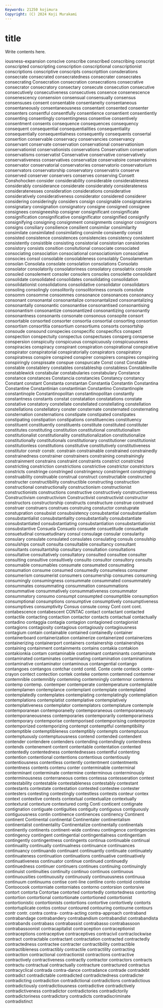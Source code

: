 ```yaml
---
Keywords: 21250 kojimura
Copyright: (C) 2024 Koji Murakami
---
```


# title

Write contents here.



iousness-expansion conscive conscribe conscribed conscribing conscript conscripted
conscripting conscription conscriptional conscriptionist conscriptions conscriptive conscripts conscripttion consderations consecrate
consecrated consecratedness consecrater consecrates consecrating Consecration consecration consecrations consecrative consecrator
consecratory consectary consecute consecution consecutive consecutively consecutiveness consecutives consence consenescence
consenescency consension consensual consensually consensus consensuses consent consentable consentaneity consentaneous
consentaneously consentaneousness consentant consented consenter consenters consentful consentfully consentience consentient
consentiently consenting consentingly consentingness consentive consentively consentment consents consequence consequences
consequency consequent consequential consequentialities consequentiality consequentially consequentialness consequently consequents consertal
consertion conservable conservacy conservancies conservancy conservant conservate conservation conservational conservationism
conservationist conservationists conservations Conservatism conservatism conservatisms conservatist Conservative conservative conservatively
conservativeness conservatives conservatize conservatoire conservatoires conservator conservatorial conservatories conservatorio conservatorium
conservators conservatorship conservatory conservatrix conserve conserved conserver conservers conserves conserving
Consett Conshohocken consider considerability considerable considerableness considerably considerance considerate considerately
considerateness consideratenesses consideration considerations considerative consideratively considerativeness considerator considered considerer
considering consideringly considers consign consignable consignataries consignatary consignation consignatory consigne
consigned consignee consignees consigneeship consigner consignificant consignificate consignification consignificative consignificator
consignified consignify consignifying consigning consignment consignments consignor consignors consigns consiliary
consilience consilient consimilar consimilarity consimilate consimilated consimilating consimile consisently consist
consisted consistence consistences consistencies consistency consistent consistently consistible consisting consistorial
consistorian consistories consistory consists consition consitutional consociate consociated consociating consociation
consociational consociationism consociative consocies consol consolable consolableness consolably Consolamentum consolan
Consolata consolate consolation consolations Consolato consolator consolatorily consolatoriness consolatory consolatrix
console consoled consolement consoler consolers consoles consolette consolidant consolidate consolidated
consolidates consolidating consolidation consolidationist consolidations consolidative consolidator consolidators consoling consolingly
consolitorily consolitoriness consols consolute consomm consomme consommes consonance consonances consonancy
consonant consonantal consonantalize consonantalized consonantalizing consonantally consonantic consonantise consonantised consonantising
consonantism consonantize consonantized consonantizing consonantly consonantness consonants consonate consonous consopite
consort consortable consorted consorter consortia consortial consorting consortion consortism consortitia
consortium consortiums consorts consortship consoude consound conspecies conspecific conspecifics conspect
conspection conspectuity conspectus conspectuses consperg consperse conspersion conspicuity conspicuous conspicuously
conspicuousness conspiracies conspiracy conspirant conspiration conspirational conspirative conspirator conspiratorial conspiratorially
conspirators conspiratory conspiratress conspire conspired conspirer conspirers conspires conspiring conspiringly
conspissate conspue conspurcate Const const Constable constable constablery constables constableship
constabless Constableville constablewick constabular constabularies constabulary Constance constance constances Constancia
constancies Constancy constancy Constant constant Constanta constantan Constantia Constantin Constantina
Constantine Constantinian constantinian Constantino Constantinople constantinople Constantinopolitan constantinopolitan constantly constantness
constants constat constatation constatations constate constative constatory constellate constellated constellating
constellation constellations constellatory conster consternate consternated consternating consternation consternations constipate
constipated constipates constipating constipation constipations constituencies constituency constituent constituently constituents
constitute constituted constituter constitutes constituting constitution constitutional constitutionalism constitutionalist constitutionality
constitutionalization constitutionalize constitutionally constitutionals constitutionary constitutioner constitutionist constitutionless constitutions constitutive
constitutively constitutiveness constitutor constr constr. constrain constrainable constrained constrainedly constrainedness
constrainer constrainers constraining constrainingly constrainment constrains constraint constraints constrict constricted
constricting constriction constrictions constrictive constrictor constrictors constricts constringe constringed constringency
constringent constringing construability construable construal construct constructable constructed constructer constructibility
constructible constructing construction constructional constructionally constructionism constructionist constructionists constructions constructive
constructively constructiveness Constructivism constructivism Constructivist constructivist constructor constructors constructorship constructs
constructure construe construed construer construers construes construing constuctor constuprate constupration
consubsist consubsistency consubstantial consubstantialism consubstantialist consubstantiality consubstantially consubstantiate consubstantiated consubstantiating
consubstantiation consubstantiationist consubstantive Consuela Consuelo consuete consuetitude consuetude consuetudinal consuetudinary
consul consulage consular consularity consulary consulate consulated consulates consulating consuls
consulship consulships consult consulta consultable consultancy consultant consultants consultantship consultary
consultation consultations consultative consultatively consultatory consulted consultee consulter consulting consultive
consultively consulto consultor consultory consults consumable consumables consumate consumated consumating
consumation consume consumed consumedly consumeless consumer consumerism consumerist consumers consumership
consumes consuming consumingly consumingness consummate consummated consummately consummates consummating consummation
consummations consummative consummatively consummativeness consummator consummatory consumo consumpt consumpted consumptible
consumption consumptional consumptions consumptive consumptively consumptiveness consumptives consumptivity Consus consute
consy Cont cont cont. contabescence contabescent CONTAC contact contactant contacted
contactile contacting contaction contactor contacts contactual contactually contadino contaggia contagia
contagion contagioned contagionist contagions contagiosity contagious contagiously contagiousness contagium contain
containable contained containedly container containerboard containerization containerize containerized containerizes containerizing
containerport containers containership containerships containing containment containments contains contakia contakion
contakionkia contam contaminable contaminant contaminants contaminate contaminated contaminates contaminating contamination
contaminations contaminative contaminator contaminous contangential contango contangoes contangos contchar contd
contd. Conte conte conteck conte-crayon contect contection contek conteke contemn
contemned contemner contemnible contemnibly contemning contemningly contemnor contemns contemp contemp.
contemper contemperate contemperature contemplable contemplamen contemplance contemplant contemplate contemplated contemplatedly
contemplates contemplating contemplatingly contemplation contemplations contemplatist contemplative contemplatively contemplativeness contemplator
contemplators contemplature contemple contemporanean contemporaneity contemporaneous contemporaneously contemporaneousness contemporaries contemporarily
contemporariness contemporary contemporise contemporised contemporising contemporize contemporized contemporizing contempt contemptful
contemptibility contemptible contemptibleness contemptibly contempts contemptuous contemptuously contemptuousness contend contended
contendent contender contendere contenders contending contendingly contendress contends contenement content
contentable contentation contented contentedly contentedness contentednesses contentful contenting contention contentional
contentions contentious contentiously contentiousness contentless contently contentment contentments contentness contents
contenu conter conterminable conterminal conterminant conterminate contermine conterminous conterminously conterminousness
conterraneous contes contessa contesseration contest contestability contestable contestableness contestably contestant
contestants contestate contestation contested contestee contester contesters contesting contestingly contestless
contests conteur contex context contextive contexts contextual contextualize contextually contextural
contexture contextured contg Conti conticent contignate contignation contiguate contiguities contiguity
contiguous contiguously contiguousness contin continence continences continency Continent continent Continental
continental Continentaler continentalism continentalist continentality Continentalize continentally continentals continently continents
continent-wide contineu contingence contingencies contingency contingent contingential contingentialness contingentiam contingently
contingentness contingents continua continuable continual continuality continually continualness continuance continuances
continuancy continuando continuant continuantly continuate continuately continuateness continuation continuations continuative
continuatively continuativeness continuator continue continued continuedly continuedness continuer continuers continues
continuing continuingly continuist continuities continuity continuo continuos continuous continuousities continuousity
continuously continuousness continuua continuum continuums contise cont-line contline conto contoid
contoise Contoocook contorniate contorniates contorno contorsion contorsive contort contorta Contortae
contorted contortedly contortedness contorting contortion contortional contortionate contortioned contortionist contortionistic
contortionists contortions contortive contortively contorts contortuplicate contos contour contoured contouring
contourne contours contr contr. contra contra- contra-acting contra-approach contraband contrabandage
contrabandery contrabandism contrabandist contrabandista contrabands contrabass contrabassist contrabasso contrabassoon contrabassoonist
contracapitalist contraception contraceptionist contraceptions contraceptive contraceptives contracivil contraclockwise contract contractable
contractant contractation contracted contractedly contractedness contractee contracter contractibility contractible contractibleness
contractibly contractile contractility contracting contraction contractional contractionist contractions contractive contractively
contractiveness contractly contractor contractors contracts contractu contractual contractually contracture contractured
contractus contracyclical contrada contra-dance contradance contrade contradebt contradict contradictable contradicted
contradictedness contradicter contradicting contradiction contradictional contradictions contradictious contradictiously contradictiousness contradictive
contradictively contradictiveness contradictor contradictories contradictorily contradictoriness contradictory contradicts contradiscriminate contradistinct
